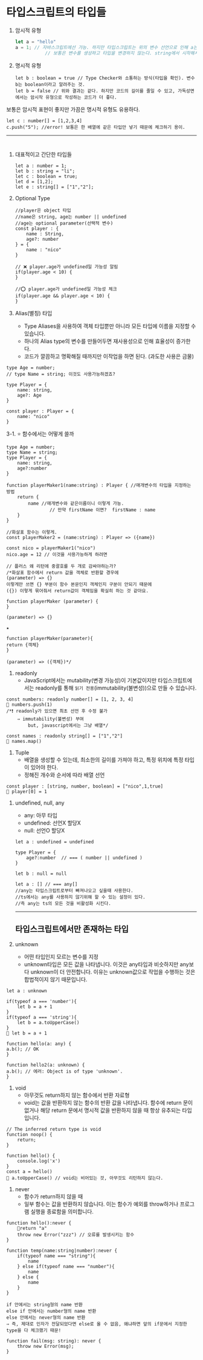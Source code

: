 # 타입스크립트의 타입들

1. 암시적 유형

    ```jsx
    let a = "hello"
    a = 1; // 자바스크립트에선 가능. 하지만 타입스크립트는 위의 변수 선언으로 인해 a는 string 타입이라고 추론하여 에러를 띄운다.
    		   // 보통은 변수를 생성하고 타입을 변경하지 않는다. string에서 시작해서 string으로 끝나는 것.
    ```

2. 명시적 유형

    ```tsx
    let b : boolean = true // Type Checker와 소통하는 방식(타입을 확인). 변수 b는 boolean이라고 알려주는 것.
    let b = false // 위와 결과는 같다. 하지만 코드의 길이를 줄일 수 있고, 가독성면에서는 암시작 유형으로 작성하는 코드가 더 좋다.
    ```


보통은 암시적 표현이 좋지만 가끔은 명시적 유형도 유용하다.


```tsx
let c : number[] = [1,2,3,4]
c.push("5"); //error! 보통은 한 배열에 같은 타입만 넣기 때문에 체크하기 용이.
```
---
#

1. 대표적이고 간단한 타입들

    ```tsx
    let a : number = 1;
    let b : string = "li";
    let c : boolean = true;
    let d = [1,2];
    let e : string[] = ["1","2"];
    
    ```

2. Optional Type

    ```tsx
    //player은 object 타입
    //name은 string, age는 number || undefined
    //age는 optional parameter(선택적 변수)
    const player : {
    	name : String,
    	age?: number
    } = {
    	name : "nico"
    }
    
    // ❌ player.age가 undefined일 가능성 알림
    if(player.age < 10) {
    }
    
    //⭕ player.age가 undefined일 가능성 체크
    if(player.age && player.age < 10) {
    }
    ```


1. Alias(별칭) 타입
    - Type Aliases을 사용하여 객체 타입뿐만 아니라 모든 타입에 이름을 지정할 수 있습니다.
    - 하나의 Alias type의 변수를 만들어두면 재사용성으로 인해 효율성이 증가한다.
    - 코드가 깔끔하고 명확해질 때까지만 이작업을 하면 된다. (과도한 사용은 금물)

```tsx
type Age = number;
// type Name = string; 이것도 사용가능하겠죠?

type Player = {
    name: string,
    age?: Age
}

const player : Player = {
    name: "nico"
}
```

3-1. ⭐ 함수에서는 어떻게 쓸까

```tsx
type Age = number;
type Name = string;
type Player = {
    name: string,
    age?:number
}

function playerMaker1(name:string) : Player { //매개변수의 타입을 지정하는 방법 
    return {
        name //매개변수와 같은이름이니 이렇게 가능.
				// 만약 firstName 이면?  firstName : name
    }
}

//화살표 함수는 이렇게.
const playerMaker2 = (name:string) : Player => ({name})

const nico = playerMaker1("nico")
nico.age = 12 // 이것을 사용가능하게 하려면 

// 플러스 왜 리턴에 중괄호를 두 개로 감싸야하는가?
/*화살표 함수에서 return 값을 객체로 반환할 경우에
(parameter) => {}
이렇게만 쓰면 {} 부분이 함수 본문인지 객체인지 구분이 안되기 때문에
({}) 이렇게 묶어줘서 return값이 객체임을 확실히 하는 것 같아요.

function playerMaker (parameter) {
}

(parameter) => {}

★

function playerMaker(parameter){
return {객체}
}

(parameter) => ({객체})*/
```

1. readonly
    - JavaScript에서는 mutability(변경 가능성)이 기본값이지만 타입스크립트에서는 readonly를 통해 `읽기 전용`(immutability(불변성))으로 만들 수 있습니다.

```tsx
const numbers: readonly number[] = [1, 2, 3, 4]
🚫 numbers.push(1)
/*❗ readonly가 있으면 최초 선언 후 수정 불가
    ⇒ immutability(불변성) 부여
        but, javascript에서는 그냥 배열*/

const names : readonly string[] = ["1","2"]
🚫 names.map()
```

1. Tuple
    - 배열을 생성할 수 있는데, 최소한의 길이를 가져야 하고, 특정 위치에 특정 타입이 있어야 한다.
    - 정해진 개수와 순서에 따라 배열 선언

```tsx
const player : [string, number, boolean] = ["nico",1,true]
🚫 player[0] = 1

```

1. undefined, null, any
    - any: 아무 타입
    - undefined: 선언X 할당X
    - null: 선언O 할당X

    ```tsx
    let a : undefined = undefined
    
    type Player = {
        age?:number  // === ( number || undefined )
    }
    
    let b : null = null
    
    let a : [] // === any[]
    //any는 타입스크립트로부터 빠져나오고 싶을때 사용한다.
    //ts에서는 any를 사용하지 않기위해 할 수 있는 설정이 있다.
    //즉 any는 ts의 모든 것을 비활성화 시킨다.
    ```
    
   ---

   ## 타입스크립트에서만 존재하는 타입


1. unknown
    - 어떤 타입인지 모르는 변수를 지정
    - unknown타입은 모든 값을 나타냅니다. 이것은 any타입과 비슷하지만 any보다 unknown이 더 안전합니다. 이유는 unknown값으로 작업을 수행하는 것은 합법적이지 않기 때문입니다.

```tsx
let a : unknown

if(typeof a === 'number'){
    let b = a + 1
}
if(typeof a === 'string'){
    let b = a.toUpperCase()
}
🚫 let b = a + 1

function hello(a: any) {
a.b(); // OK
}

function hello2(a: unknown) {
a.b(); // 에러: Object is of type 'unknown'.
}
```

1. void
    - 아무것도 return하지 않는 함수에서 반환 자료형
    - void는 값을 반환하지 않는 함수의 반환 값을 나타냅니다. 함수에 return 문이 없거나 해당 return 문에서 명시적 값을 반환하지 않을 때 항상 유추되는 타입입니다.

```tsx
// The inferred return type is void
function noop() {
	return;
}

function hello() {
    console.log('x')
}
const a = hello()
🚫 a.toUpperCase() // void는 비어있는 것, 아무것도 리턴하지 않는다.
```

1. never
    - 함수가 return하지 않을 때
    - 일부 함수는 값을 반환하지 않습니다. 이는 함수가 예외를 throw하거나 프로그램 실행을 종료함을 의미합니다.

```tsx
function hello():never {
    🚫return "a"
    throw new Error("zzz") // 오류를 발생시키는 함수
}

function temp(name:string|number):never {
    if(typeof name === "string"){
        name
    } else if(typeof name === "number"){
        name
    } else {
        name
    }
}

if 안에서는 string형의 name 반환
else if 안에서는 number형의 name 반환
else 안에서는 never형의 name 반환
⇒ 즉, 제대로 인자가 전달되었다면 else로 올 수 없음, 왜냐하면 앞의 if문에서 지정한 type을 다 체크했기 때문!

function fail(msg: string): never {
	throw new Error(msg);
}
```